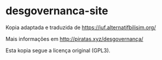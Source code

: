 desgovernanca-site
==================

Kopia adaptada e traduzida de <https://iuf.alternatifbilisim.org/>

Mais informações em <http://piratas.xyz/desgovernança/>

Esta kopia segue a licença original (GPL3).

